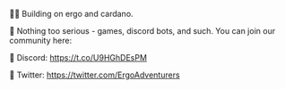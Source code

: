 💪🏽 Building on ergo and cardano.

💖 Nothing too serious - games, discord bots, and such. You can join our community here:

📘 Discord: https://t.co/U9HGhDEsPM

📘 Twitter: https://twitter.com/ErgoAdventurers
